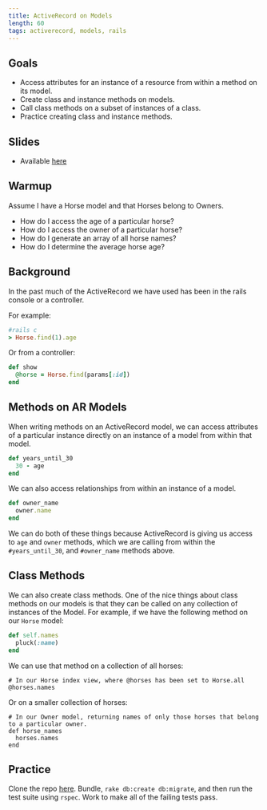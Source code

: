 ```yaml
---
title: ActiveRecord on Models
length: 60
tags: activerecord, models, rails
---
```


## Goals

* Access attributes for an instance of a resource from within a method on its model.
* Create class and instance methods on models.
* Call class methods on a subset of instances of a class.
* Practice creating class and instance methods.

## Slides

* Available [here](../slides/active_record_on_models)

## Warmup

Assume I have a Horse model and that Horses belong to Owners.

* How do I access the age of a particular horse?
* How do I access the owner of a particular horse?
* How do I generate an array of all horse names?
* How do I determine the average horse age?

## Background

In the past much of the ActiveRecord we have used has been in the rails console or a controller.

For example:

```ruby
#rails c
> Horse.find(1).age
```

Or from a controller:

```ruby
def show
  @horse = Horse.find(params[:id])
end
```

## Methods on AR Models

When writing methods on an ActiveRecord model, we can access attributes of a particular instance directly on an instance of a model from within that model.

```ruby
def years_until_30
  30 - age
end
```

We can also access relationships from within an instance of a model.


```ruby
def owner_name
  owner.name
end
```

We can do both of these things because ActiveRecord is giving us access to `age` and `owner` methods, which we are calling from within the `#years_until_30`, and `#owner_name` methods above.

## Class Methods

We can also create class methods. One of the nice things about class methods on our models is that they can be called on any collection of instances of the Model. For example, if we have the following method on our `Horse` model:

```ruby
def self.names
  pluck(:name)
end
```

We can use that method on a collection of all horses:

```
# In our Horse index view, where @horses has been set to Horse.all
@horses.names
```

Or on a smaller collection of horses:

```
# In our Owner model, returning names of only those horses that belong to a particular owner.
def horse_names
  horses.names
end
```

## Practice

Clone the repo [here](https://github.com/turingschool-examples/election). Bundle, `rake db:create db:migrate`, and then run the test suite using `rspec`. Work to make all of the failing tests pass.
